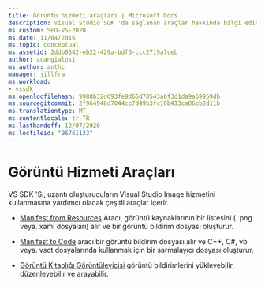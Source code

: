 ```yaml
---
title: Görüntü hizmeti araçları | Microsoft Docs
description: Visual Studio SDK 'da sağlanan araçlar hakkında bilgi edinmek için Visual Studio Image hizmetini kullanarak uzantılar oluşturmanıza yardımcı olabilirsiniz.
ms.custom: SEO-VS-2020
ms.date: 11/04/2016
ms.topic: conceptual
ms.assetid: 2ddb0342-eb22-429a-bdf3-ccc2719a7ceb
author: acangialosi
ms.author: anthc
manager: jillfra
ms.workload:
- vssdk
ms.openlocfilehash: 9988b32d693fe9d65d70543a0f3d1da9a69959db
ms.sourcegitcommit: 2f964946d7044cc7d49b3fc10b413ca06cb2d11b
ms.translationtype: MT
ms.contentlocale: tr-TR
ms.lasthandoff: 12/07/2020
ms.locfileid: "96761133"
---
```

# <a name="image-service-tools"></a>Görüntü Hizmeti Araçları
VS SDK 'Sı, uzantı oluşturucuların Visual Studio Image hizmetini kullanmasına yardımcı olacak çeşitli araçlar içerir.

- [Manifest from Resources](../../extensibility/internals/manifest-from-resources.md) Aracı, görüntü kaynaklarının bir listesini (. png veya. xaml dosyaları) alır ve bir görüntü bildirim dosyası oluşturur.

- [Manifest to Code](../../extensibility/internals/manifest-to-code.md) aracı bir görüntü bildirim dosyası alır ve C++, C#, vb veya. vsct dosyalarında kullanmak için bir sarmalayıcı dosyası oluşturur.

- [Görüntü Kitaplığı Görüntüleyicisi](../../extensibility/internals/image-library-viewer.md) görüntü bildirimlerini yükleyebilir, düzenleyebilir ve arayabilir.
